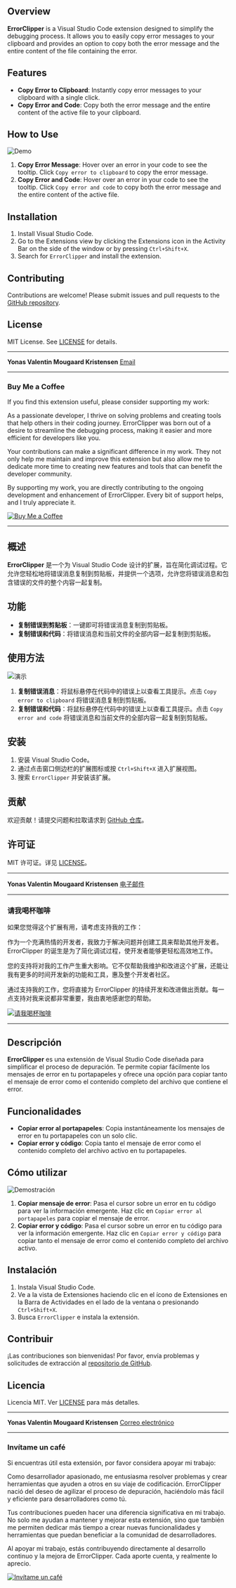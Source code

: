 ## Overview

**ErrorClipper** is a Visual Studio Code extension designed to simplify the debugging process. It allows you to easily copy error messages to your clipboard and provides an option to copy both the error message and the entire content of the file containing the error.

## Features

- **Copy Error to Clipboard**: Instantly copy error messages to your clipboard with a single click.
- **Copy Error and Code**: Copy both the error message and the entire content of the active file to your clipboard.

## How to Use

![Demo](/resources/demo-errorclipper.gif)

1. **Copy Error Message**: Hover over an error in your code to see the tooltip. Click `Copy error to clipboard` to copy the error message.
2. **Copy Error and Code**: Hover over an error in your code to see the tooltip. Click `Copy error and code` to copy both the error message and the entire content of the active file.

## Installation

1. Install Visual Studio Code.
2. Go to the Extensions view by clicking the Extensions icon in the Activity Bar on the side of the window or by pressing `Ctrl+Shift+X`.
3. Search for `ErrorClipper` and install the extension.

## Contributing

Contributions are welcome! Please submit issues and pull requests to the [GitHub repository](https://github.com/YonasValentin/ErrorClipper).

## License

MIT License. See [LICENSE](LICENSE) for details.

---

**Yonas Valentin Mougaard Kristensen**
[Email](mailto:yonasmougaard@gmail.com)

---

### Buy Me a Coffee

If you find this extension useful, please consider supporting my work:

As a passionate developer, I thrive on solving problems and creating tools that help others in their coding journey. ErrorClipper was born out of a desire to streamline the debugging process, making it easier and more efficient for developers like you.

Your contributions can make a significant difference in my work. They not only help me maintain and improve this extension but also allow me to dedicate more time to creating new features and tools that can benefit the developer community.

By supporting my work, you are directly contributing to the ongoing development and enhancement of ErrorClipper. Every bit of support helps, and I truly appreciate it.

[![Buy Me a Coffee](https://www.buymeacoffee.com/assets/img/custom_images/orange_img.png)](https://www.buymeacoffee.com/YonasValentin)

---

## 概述

**ErrorClipper** 是一个为 Visual Studio Code 设计的扩展，旨在简化调试过程。它允许您轻松地将错误消息复制到剪贴板，并提供一个选项，允许您将错误消息和包含错误的文件的整个内容一起复制。

## 功能

- **复制错误到剪贴板**：一键即可将错误消息复制到剪贴板。
- **复制错误和代码**：将错误消息和当前文件的全部内容一起复制到剪贴板。

## 使用方法

![演示](/resources/demo-errorclipper.gif)

1. **复制错误消息**：将鼠标悬停在代码中的错误上以查看工具提示。点击 `Copy error to clipboard` 将错误消息复制到剪贴板。
2. **复制错误和代码**：将鼠标悬停在代码中的错误上以查看工具提示。点击 `Copy error and code` 将错误消息和当前文件的全部内容一起复制到剪贴板。

## 安装

1. 安装 Visual Studio Code。
2. 通过点击窗口侧边栏的扩展图标或按 `Ctrl+Shift+X` 进入扩展视图。
3. 搜索 `ErrorClipper` 并安装该扩展。

## 贡献

欢迎贡献！请提交问题和拉取请求到 [GitHub 仓库](https://github.com/YonasValentin/ErrorClipper)。

## 许可证

MIT 许可证。详见 [LICENSE](LICENSE)。

---

**Yonas Valentin Mougaard Kristensen**
[电子邮件](mailto:yonasmougaard@gmail.com)

---

### 请我喝杯咖啡

如果您觉得这个扩展有用，请考虑支持我的工作：

作为一个充满热情的开发者，我致力于解决问题并创建工具来帮助其他开发者。ErrorClipper 的诞生是为了简化调试过程，使开发者能够更轻松高效地工作。

您的支持将对我的工作产生重大影响。它不仅帮助我维护和改进这个扩展，还能让我有更多的时间开发新的功能和工具，惠及整个开发者社区。

通过支持我的工作，您将直接为 ErrorClipper 的持续开发和改进做出贡献。每一点支持对我来说都非常重要，我由衷地感谢您的帮助。

[![请我喝杯咖啡](https://www.buymeacoffee.com/assets/img/custom_images/orange_img.png)](https://www.buymeacoffee.com/YonasValentin)

---

## Descripción

**ErrorClipper** es una extensión de Visual Studio Code diseñada para simplificar el proceso de depuración. Te permite copiar fácilmente los mensajes de error en tu portapapeles y ofrece una opción para copiar tanto el mensaje de error como el contenido completo del archivo que contiene el error.

## Funcionalidades

- **Copiar error al portapapeles**: Copia instantáneamente los mensajes de error en tu portapapeles con un solo clic.
- **Copiar error y código**: Copia tanto el mensaje de error como el contenido completo del archivo activo en tu portapapeles.

## Cómo utilizar

![Demostración](/resources/demo-errorclipper.gif)

1. **Copiar mensaje de error**: Pasa el cursor sobre un error en tu código para ver la información emergente. Haz clic en `Copiar error al portapapeles` para copiar el mensaje de error.
2. **Copiar error y código**: Pasa el cursor sobre un error en tu código para ver la información emergente. Haz clic en `Copiar error y código` para copiar tanto el mensaje de error como el contenido completo del archivo activo.

## Instalación

1. Instala Visual Studio Code.
2. Ve a la vista de Extensiones haciendo clic en el ícono de Extensiones en la Barra de Actividades en el lado de la ventana o presionando `Ctrl+Shift+X`.
3. Busca `ErrorClipper` e instala la extensión.

## Contribuir

¡Las contribuciones son bienvenidas! Por favor, envía problemas y solicitudes de extracción al [repositorio de GitHub](https://github.com/YonasValentin/ErrorClipper).

## Licencia

Licencia MIT. Ver [LICENSE](LICENSE) para más detalles.

---

**Yonas Valentin Mougaard Kristensen**
[Correo electrónico](mailto:yonasmougaard@gmail.com)

---

### Invítame un café

Si encuentras útil esta extensión, por favor considera apoyar mi trabajo:

Como desarrollador apasionado, me entusiasma resolver problemas y crear herramientas que ayuden a otros en su viaje de codificación. ErrorClipper nació del deseo de agilizar el proceso de depuración, haciéndolo más fácil y eficiente para desarrolladores como tú.

Tus contribuciones pueden hacer una diferencia significativa en mi trabajo. No solo me ayudan a mantener y mejorar esta extensión, sino que también me permiten dedicar más tiempo a crear nuevas funcionalidades y herramientas que puedan beneficiar a la comunidad de desarrolladores.

Al apoyar mi trabajo, estás contribuyendo directamente al desarrollo continuo y la mejora de ErrorClipper. Cada aporte cuenta, y realmente lo aprecio.

[![Invítame un café](https://www.buymeacoffee.com/assets/img/custom_images/orange_img.png)](https://www.buymeacoffee.com/YonasValentin)

